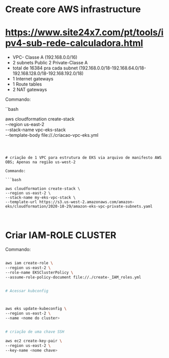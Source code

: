 # Create core AWS infrastructure
# https://www.site24x7.com/pt/tools/ipv4-sub-rede-calculadora.html

* VPC- Classe A (192.168.0.0/16)
* 2 subnets Public 2 Private-Classe A 
* total de 16384 pra cada subnet (192.168.0.0/18-192.168.64.0/18-192.168.128.0/18-192.168.192.0/18)
* 1 Internet gateways
* 1 Route tables
* 2 NAT gateways


Commando:  


``bash

aws cloudformation create-stack \
--region us-east-2 \
--stack-name vpc-eks-stack \
--template-body file://./criacao-vpc-eks.yml


```



# criação de 1 VPC para estrutura de EKS via arquivo de manifesto AWS OBS; Apenas na região us-west-2

Commando:  

```bash

aws cloudformation create-stack \
--region us-east-2 \
--stack-name my-eks-vpc-stack \
--template-url https://s3.us-west-2.amazonaws.com/amazon-eks/cloudformation/2020-10-29/amazon-eks-vpc-private-subnets.yaml



```


# Criar IAM-ROLE CLUSTER 

Commando:  

```bash

aws iam create-role \
--region us-east-2 \
--role-name EKSClusterPolicy \
--assume-role-policy-document file://./create-_IAM_roles.yml


# Acessar kubconfig 



aws eks update-kubeconfig \
--region us-east-2 \
--name <nome do cluster>


# criação de uma chave SSH 

aws ec2 create-key-pair \
--region us-east-2 \
--key-name <nome chave>

